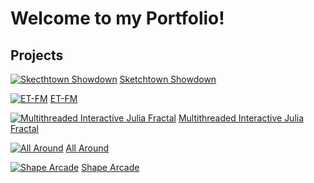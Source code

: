 <p align="center">

# Welcome to my Portfolio!

## Projects
[![Skecthtown Showdown](http://twood27897.github.io/assets/sketchtownthumbnail.png)](https://twood27897.github.io/pages/sketchtown-showdown.html)
[Sketchtown Showdown](https://twood27897.github.io/pages/sketchtown-showdown.html)<br>

[![ET-FM](http://twood27897.github.io/assets/etfmthumbnail.png)](https://twood27897.github.io/pages/et-fm.html)
[ET-FM](https://twood27897.github.io/pages/et-fm.html)<br>

[![Multithreaded Interactive Julia Fractal](http://twood27897.github.io/assets/fractalthumbnail.png)](https://twood27897.github.io/pages/multithreaded-julia.html)
[Multithreaded Interactive Julia Fractal](https://twood27897.github.io/pages/multithreaded-julia.html)<br>

[![All Around](http://twood27897.github.io/assets/allaroundthumbnail.png)](https://twood27897.github.io/pages/all-around.html)
[All Around](https://twood27897.github.io/pages/all-around.html)<br>

[![Shape Arcade](http://twood27897.github.io/assets/shapearcadethumbnail.png)](https://twood27897.github.io/pages/shape-arcade.html)
[Shape Arcade](https://twood27897.github.io/pages/shape-arcade.html)<br>

</p>
